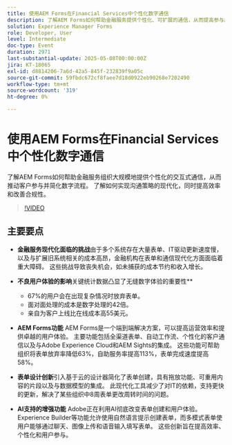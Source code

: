 ```yaml
---
title: 使用AEM Forms在Financial Services中个性化数字通信
description: 了解AEM Forms如何帮助金融服务提供个性化、可扩展的通信，从而提高参与度、效率和合规性。
solution: Experience Manager Forms
role: Developer, User
level: Intermediate
doc-type: Event
duration: 2971
last-substantial-update: 2025-05-08T00:00:00Z
jira: KT-18065
exl-id: d8814206-7a6d-42a5-845f-232839f9a05c
source-git-commit: 59fbdc672cf8faee7d18d0922eb90268e7202490
workflow-type: tm+mt
source-wordcount: '319'
ht-degree: 0%

---
```


# 使用AEM Forms在Financial Services中个性化数字通信

了解AEM Forms如何帮助金融服务组织大规模地提供个性化的交互式通信，从而推动客户参与并简化数字流程。 了解如何实现沟通策略的现代化，同时提高效率和改善合规性。

>[!VIDEO](https://video.tv.adobe.com/v/3458104/?learn=on&enablevpops)

## 主要要点

* **金融服务现代化面临的挑战**&#x200B;由于多个系统存在大量表单、IT驱动更新速度慢，以及与扩展旧系统相关的成本高昂，金融机构在表单和通信现代化方面面临着重大障碍。 这些挑战导致丧失机会，如未捕获的成本节约和收入增长。

* **不良用户体验的影响**&#x200B;关键统计数据凸显了无缝数字体验的重要性**

   * 67%的用户会在出现复杂情况时放弃表单。
   * 面对面处理的成本是数字处理的42倍。
   * 亲自为客户上线比在线成本高55美元。

* **AEM Forms功能** AEM Forms是一个端到端解决方案，可以提高运营效率和提供卓越的用户体验。 主要功能包括全渠道表单、自动工作流、个性化的客户通信以及与Adobe Experience Cloud和AEM Sights的集成。 这些功能可帮助组织将表单放弃率降低63%，自助服务率提高113%，表单完成速度提高58%。

* **表单设计创新**&#x200B;引入基于云的设计器简化了表单创建，具有拖放功能、可重用内容的片段以及与数据模型的集成。 此现代化工具减少了对IT的依赖，支持更快的更新，解决了某些组织中8周表单更改周转时间的问题。

* **AI支持的增强功能** Adobe正在利用AI彻底改变表单创建和用户体验。 Experience Builder等功能允许使用自然语言提示创建表单，而多模式表单使用户能够通过聊天、图像上传和语音输入填写表单。 这些创新旨在提高效率、个性化和用户参与。
